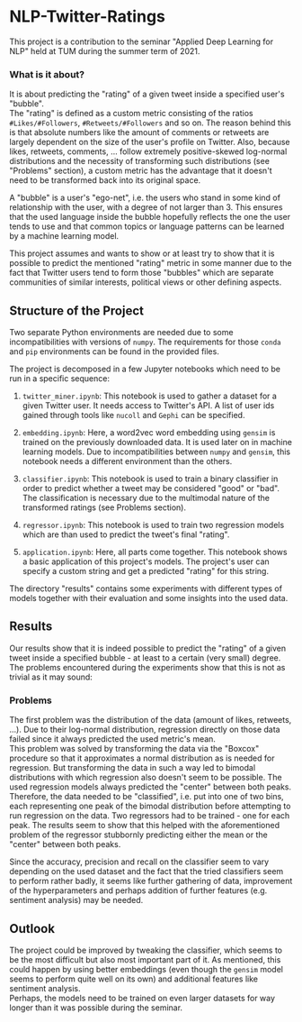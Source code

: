 # NLP-Twitter-Ratings

This project is a contribution to the seminar "Applied Deep Learning for NLP" held at TUM during the summer term of 2021. 

### What is it about?
It is about predicting the "rating" of a given tweet inside a specified user's "bubble".  
The "rating" is defined as a custom metric consisting of the ratios `#Likes/#Followers`, `#Retweets/#Followers` and so on.
The reason behind this is that absolute numbers like the amount of comments or retweets are largely dependent on the size of the user's profile on Twitter. Also, because likes, retweets, comments, ... follow extremely positive-skewed log-normal distributions and the necessity of transforming such distributions (see "Problems" section), a custom metric has the advantage that it doesn't need to be transformed back into its original space.

A "bubble" is a user's "ego-net", i.e. the users who stand in some kind of relationship with the user, with a degree of not larger than 3. This ensures that the used language inside the bubble hopefully reflects the one the user tends to use and that common topics or language patterns can be learned by a machine learning model.  

This project assumes and wants to show or at least try to show that it is possible to predict the mentioned "rating" metric in some manner due to the fact that Twitter users tend to form those "bubbles" which are separate communities of similar interests, political views or other defining aspects.

## Structure of the Project
Two separate Python environments are needed due to some incompatibilities with versions of `numpy`. The requirements for those `conda` and `pip` environments can be found in the provided files.  

The project is decomposed in a few Jupyter notebooks which need to be run in a specific sequence:

1. `twitter_miner.ipynb`: This notebook is used to gather a dataset for a given Twitter user. It needs access to Twitter's API. A list of user ids gained through tools like `nucoll` and `Gephi` can be specified.  

2. `embedding.ipynb`: Here, a word2vec word embedding using `gensim` is trained on the previously downloaded data. It is used later on in machine learning models. Due to incompatibilities between `numpy` and `gensim`, this notebook needs a different environment than the others.  

3. `classifier.ipynb`: This notebook is used to train a binary classifier in order to predict whether a tweet may be considered "good" or "bad". The classification is necessary due to the multimodal nature of the transformed ratings (see Problems section).  

4. `regressor.ipynb`: This notebook is used to train two regression models which are than used to predict the tweet's final "rating".  

5. `application.ipynb`: Here, all parts come together. This notebook shows a basic application of this project's models. The project's user can specify a custom string and get a predicted "rating" for this string.  


The directory "results" contains some experiments with different types of models together with their evaluation and some insights into the used data.  


## Results
Our results show that it is indeed possible to predict the "rating" of a given tweet inside a specified bubble - at least to a certain (very small) degree. 
The problems encountered during the experiments show that this is not as trivial as it may sound:

### Problems
The first problem was the distribution of the data (amount of likes, retweets, ...). Due to their log-normal distribution, regression directly on those data failed since it always predicted the used metric's mean.  
This problem was solved by transforming the data via the "Boxcox" procedure so that it approximates a normal distribution as is needed for regression. But transforming the data in such a way led to bimodal distributions with which regression also doesn't seem to be possible. The used regression models always predicted the "center" between both peaks.  
Therefore, the data needed to be "classified", i.e. put into one of two bins, each representing one peak of the bimodal distribution before attempting to run regression on the data.
Two regressors had to be trained - one for each peak. The results seem to show that this helped with the aforementioned problem of the regressor stubbornly predicting either the mean or the "center" between both peaks.  

Since the accuracy, precision and recall on the classifier seem to vary depending on the used dataset and the fact that the tried classifiers seem to perform rather badly, it seems like further gathering of data, improvement of the hyperparameters and perhaps addition of further features (e.g. sentiment analysis) may be needed.  


## Outlook
The project could be improved by tweaking the classifier, which seems to be the most difficult but also most important part of it. As mentioned, this could happen by using better embeddings (even though the `gensim` model seems to perform quite well on its own) and additional features like sentiment analysis.  
Perhaps, the models need to be trained on even larger datasets for way longer than it was possible during the seminar.
